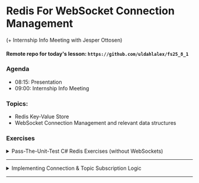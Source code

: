 
# Redis For WebSocket Connection Management

(+ Internship Info Meeting with Jesper Ottosen)


#### Remote repo for today's lesson: `https://github.com/uldahlalex/fs25_8_1`

### Agenda

- 08:15: Presentation
- 09:00: Internship Info Meeting

### Topics:

- Redis Key-Value Store
- WebSocket Connection Management and relevant data structures

### Exercises


<!-- #region ex B -->

<details>
    <summary>Pass-The-Unit-Test C# Redis Exercises (without WebSockets)</summary>


<div style="margin: 20px; padding: 5px;  box-shadow: 10px 10px 10px grey;">


#### Introduction

#### Criteria

#### Solution:


</div>
</details>

<!-- #endregion ex A -->

_______


<!-- #region ex B -->

<details>
 <summary>Implementing Connection & Topic Subscription Logic</summary>

<div style="margin: 20px; padding: 5px;  box-shadow: 10px 10px 10px grey;">


#### Introduction

#### Criteria

#### Solution:


</div>
</details>

<!-- #endregion ex B -->



_______

